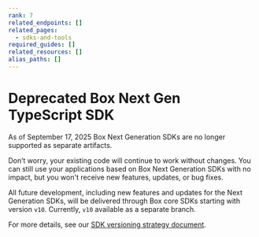 ```yaml
---
rank: 7
related_endpoints: []
related_pages:
  - sdks-and-tools
required_guides: []
related_resources: []
alias_paths: []
---
```


# Deprecated Box Next Gen TypeScript SDK

<Message type='warning'>
  As of September 17, 2025 Box Next Generation SDKs are no longer supported as separate artifacts.

  Don’t worry, your existing code will continue to work without changes. You can still use your applications based on Box Next Generation SDKs with no impact, but you won't receive new features, updates, or bug fixes.

  All future development, including new features and updates for the Next Generation SDKs, will be delivered through Box core SDKs starting with version `v10`. Currently, `v10` available as a separate branch.

  For more details, see our [SDK versioning strategy document][versioning].
</Message> 

[versioning]: g://tooling/sdks/sdk-versioning